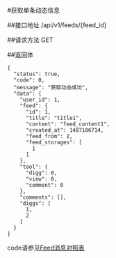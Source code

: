 #获取单条动态信息

##接口地址
/api/v1/feeds/{feed_id}

##请求方法
GET

##返回体
```json5
{
  "status": true,
  "code": 0,
  "message": "获取动态成功",
  "data": {
    "user_id": 1,
    "feed": {
      "id": 1,
      "title": "title1",
      "content": "feed_content1",
      "created_at": 1487106714,
      "feed_from": 2,
      "feed_storages": [
        1
      ]
    },
    "tool": {
      "digg": 0,
      "view": 0,
      "comment": 0
    },
    "comments": [],
    "diggs": [
      1,
      2
    ]
  }
}
```
code请参见[Feed消息对照表](Feed消息对照表.md)